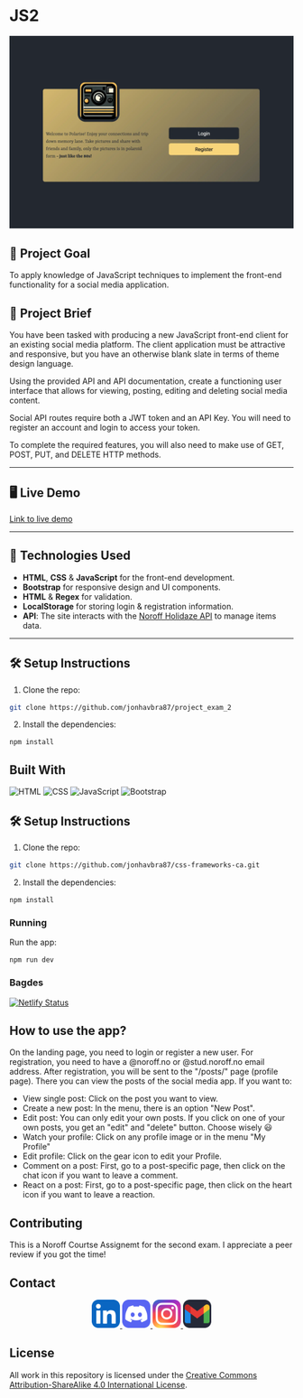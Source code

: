 # JS2

![image](content/JS2.webp)

## 🎯 **Project Goal**

To apply knowledge of JavaScript techniques to implement the front-end functionality for a social media application.

## 📝 **Project Brief**
You have been tasked with producing a new JavaScript front-end client for an existing social media platform. The client application must be attractive and responsive, but you have an otherwise blank slate in terms of theme design language.

Using the provided API and API documentation, create a functioning user interface that allows for viewing, posting, editing and deleting social media content.

Social API routes require both a JWT token and an API Key. You will need to register an account and login to access your token. 

To complete the required features, you will also need to make use of GET, POST, PUT, and DELETE HTTP methods.

---
## 🖥️ **Live Demo**

[Link to live demo](https://js2-jahb.netlify.app/)

---

## 🚀 **Technologies Used**

- **HTML**, **CSS** & **JavaScript** for the front-end development.
- **Bootstrap** for responsive design and UI components.
- **HTML** & **Regex** for validation.
- **LocalStorage** for storing login & registration information.
- **API**: The site interacts with the [Noroff Holidaze API](https://docs.noroff.dev/docs/v1) to manage items data.

---

## 🛠️ **Setup Instructions**

1. Clone the repo:

```bash
git clone https://github.com/jonhavbra87/project_exam_2
```

2. Install the dependencies:

```
npm install
```

## Built With
![HTML](https://skillicons.dev/icons?i=html)
![CSS](https://skillicons.dev/icons?i=css)
![JavaScript](https://skillicons.dev/icons?i=javascript)
![Bootstrap](https://skillicons.dev/icons?i=bootstrap)

## 🛠️ **Setup Instructions**

1. Clone the repo:

```bash
git clone https://github.com/jonhavbra87/css-frameworks-ca.git
```
2. Install the dependencies:

```
npm install
```


### Running
Run the app:

```
npm run dev
```

### Bagdes
[![Netlify Status](https://api.netlify.com/api/v1/badges/86b6c37d-c36d-43cb-9cf3-df58914877fd/deploy-status)](https://app.netlify.com/sites/js2-jahb/deploys)

## How to use the app?

On the landing page, you need to login or register a new user. For registration, you need to have a @noroff.no or @stud.noroff.no email address. After registration, you will be sent to the "/posts/" page (profile page). There you can view the posts of the social media app.
If you want to:

- View single post: Click on the post you want to view.
- Create a new post: In the menu, there is an option "New Post".
- Edit post: You can only edit your own posts. If you click on one of your own posts, you get an "edit" and "delete" button. Choose wisely :smiley:
- Watch your profile: Click on any profile image or in the menu "My Profile"
- Edit profile: Click on the gear icon to edit your Profile.
- Comment on a post: First, go to a post-specific page, then click on the chat icon if you want to leave a comment.
- React on a post: First, go to a post-specific page, then click on the heart icon if you want to leave a reaction.

## Contributing

This is a Noroff Courtse Assignemt for the second exam. I appreciate a peer review if you got the time!


## Contact

<p align="center">
  <a href="https://no.linkedin.com/in/jon-are-haver%C3%A5en-bratt%C3%A5s-5a3805262?trk=people-guest_people_search-card">
    <img src="https://raw.githubusercontent.com/tandpfun/skill-icons/65dea6c4eaca7da319e552c09f4cf5a9a8dab2c8/icons/LinkedIn.svg" width="50" > 
  </a>
  <a href="https://www.discord.com">
    <img src="https://raw.githubusercontent.com/tandpfun/skill-icons/65dea6c4eaca7da319e552c09f4cf5a9a8dab2c8/icons/Discord.svg" width="50" > 
  </a>
  <a href="https://www.instagram.com/jonareb87?igsh=MTAwdDEzZHFwMWFjbQ%3D%3D&utm_source=qr">
    <img src="https://raw.githubusercontent.com/tandpfun/skill-icons/65dea6c4eaca7da319e552c09f4cf5a9a8dab2c8/icons/Instagram.svg" width="50" > 
  </a>
  <a href="mailto:kontakt@brattaasutvikling.no">
    <img src="https://raw.githubusercontent.com/tandpfun/skill-icons/65dea6c4eaca7da319e552c09f4cf5a9a8dab2c8/icons/Gmail-Dark.svg" width="50" > 
  </a>
</p>

## License

All work in this repository is licensed under the [Creative Commons Attribution-ShareAlike 4.0 International License](https://creativecommons.org/licenses/by-sa/4.0/).
